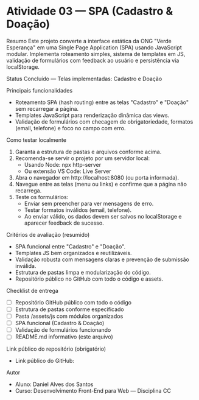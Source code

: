 # Atividade 03 — SPA (Cadastro & Doação)

Resumo
Este projeto converte a interface estática da ONG "Verde Esperança" em uma Single Page Application (SPA) usando JavaScript modular. Implementa roteamento simples, sistema de templates em JS, validação de formulários com feedback ao usuário e persistência via localStorage.

Status
Concluído — Telas implementadas: Cadastro e Doação

Principais funcionalidades
- Roteamento SPA (hash routing) entre as telas "Cadastro" e "Doação" sem recarregar a página.
- Templates JavaScript para renderização dinâmica das views.
- Validação de formulários com checagem de obrigatoriedade, formatos (email, telefone) e foco no campo com erro.

Como testar localmente
1. Garanta a estrutura de pastas e arquivos conforme acima.
2. Recomenda-se servir o projeto por um servidor local:
     - Usando Node: npx http-server
     - Ou extensão VS Code: Live Server
3. Abra o navegador em http://localhost:8080 (ou porta informada).
4. Navegue entre as telas (menu ou links) e confirme que a página não recarrega.
5. Teste os formulários:
     - Enviar sem preencher para ver mensagens de erro.
     - Testar formatos inválidos (email, telefone).
     - Ao enviar válido, os dados devem ser salvos no localStorage e aparecer feedback de sucesso.

Critérios de avaliação (resumido)
- SPA funcional entre "Cadastro" e "Doação".
- Templates JS bem organizados e reutilizáveis.
- Validação robusta com mensagens claras e prevenção de submissão inválida.
- Estrutura de pastas limpa e modularização do código.
- Repositório público no GitHub com todo o código e assets.

Checklist de entrega
- [ ] Repositório GitHub público com todo o código
- [ ] Estrutura de pastas conforme especificado
- [ ] Pasta /assets/js com módulos organizados
- [ ] SPA funcional (Cadastro & Doação)
- [ ] Validação de formulários funcionando
- [ ] README.md informativo (este arquivo)

Link público do repositório (obrigatório)
- Link público do GitHub: 

Autor
- Aluno: Daniel Alves dos Santos
- Curso: Desenvolvimento Front-End para Web — Disciplina CC

